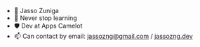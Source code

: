- 👋 Jasso Zuniga
- 🌱 Never stop learning
- 🛡️ Dev at Apps Camelot
- 📫 Can contact by email: jassozng@gmail.com / [jassozng.dev](https://jassozng.dev "Personal webpage")
